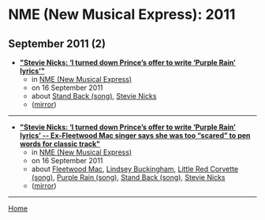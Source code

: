 # NME (New Musical Express): 2011

## September 2011 (2)

 - [**"Stevie Nicks: ‘I turned down Prince’s offer to write ‘Purple Rain’ lyrics’"**](https://www.nme.com/news/music/stevie-nicks-15-1279343)
    - in [NME (New Musical Express)](../../../publications/k-o/nme-new-musical-express/index.md)
    - on 16 September 2011
    - about [Stand Back (song)](../../../topics/song/stand-back/index.md), [Stevie Nicks](../../../topics/stevie-nicks/index.md)
    - ([mirror](https://web.archive.org/web/*/https://www.nme.com/news/music/stevie-nicks-15-1279343))

----

 - [**"Stevie Nicks: ‘I turned down Prince’s offer to write ‘Purple Rain’ lyrics’ -- Ex-Fleetwood Mac singer says she was too “scared” to pen words for classic track"**](https://www.nme.com/news/music/stevie-nicks-15-1279343)
    - in [NME (New Musical Express)](../../../publications/k-o/nme-new-musical-express/index.md)
    - on 16 September 2011
    - about [Fleetwood Mac](../../../topics/fleetwood-mac/index.md), [Lindsey Buckingham](../../../topics/lindsey-buckingham/index.md), [Little Red Corvette (song)](../../../topics/song/little-red-corvette/index.md), [Purple Rain (song)](../../../topics/song/purple-rain/index.md), [Stand Back (song)](../../../topics/song/stand-back/index.md), [Stevie Nicks](../../../topics/stevie-nicks/index.md)
    - ([mirror](https://web.archive.org/web/*/https://www.nme.com/news/music/stevie-nicks-15-1279343))

----

[Home](../index.md)

